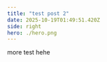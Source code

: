 ```yaml
---
title: "test post 2"
date: 2025-10-19T01:49:51.420Z
side: right
hero: ./hero.png
---
```


more test hehe